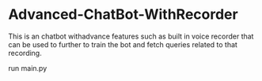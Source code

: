 # Advanced-ChatBot-WithRecorder

This is an chatbot withadvance features such as built in voice recorder that can be used to further to train the bot and fetch queries related to that recording.

run main.py
